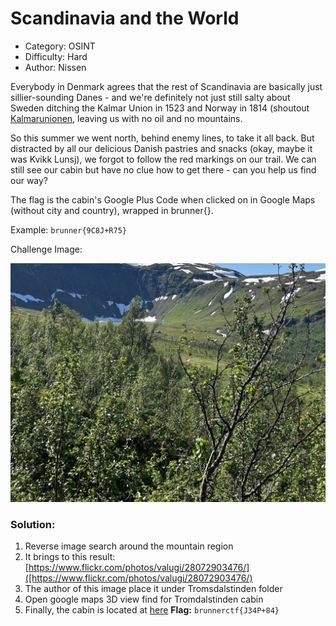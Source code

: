 # Scandinavia and the World 

- Category: OSINT
- Difficulty: Hard 
- Author: Nissen 

Everybody in Denmark agrees that the rest of Scandinavia are basically just sillier-sounding Danes - and we're definitely not just still salty about Sweden ditching the Kalmar Union in 1523 and Norway in 1814 (shoutout [Kalmarunionen](https://kalmarunionen.dk/posts/about/), leaving us with no oil and no mountains.

So this summer we went north, behind enemy lines, to take it all back. But distracted by all our delicious Danish pastries and snacks (okay, maybe it was Kvikk Lunsj), we forgot to follow the red markings on our trail. We can still see our cabin but have no clue how to get there - can you help us find our way?

The flag is the cabin's Google Plus Code when clicked on in Google Maps (without city and country), wrapped in brunner{}.

Example: `brunner{9C8J+R75}`

Challenge Image: 

![The_Cabin](The_Cabin.jpg)

### Solution:

1. Reverse image search around the mountain region
2. It brings to this result: [https://www.flickr.com/photos/valugi/28072903476/]([https://www.flickr.com/photos/valugi/28072903476/)
3. The author of this image place it under Tromsdalstinden folder
4. Open google maps 3D view find for Tromdalstinden cabin
5. Finally, the cabin is located at [here](https://www.google.com/maps/place/Folkehjelpshytta+Tromsdalen/@69.6057776,19.0476987,3118m/data=!3m1!1e3!4m9!1m2!2m1!1sTromsdalstinden+red+cross+cabin!3m5!1s0x45c4dab7688264fd:0xeed495fbe8282d8a!8m2!3d69.6057793!4d19.085261!16s%2Fg%2F11bw506z84?entry=ttu&g_ep=EgoyMDI1MDgxOS4wIKXMDSoASAFQAw%3D%3D)
**Flag:** `brunnerctf{J34P+84}`

